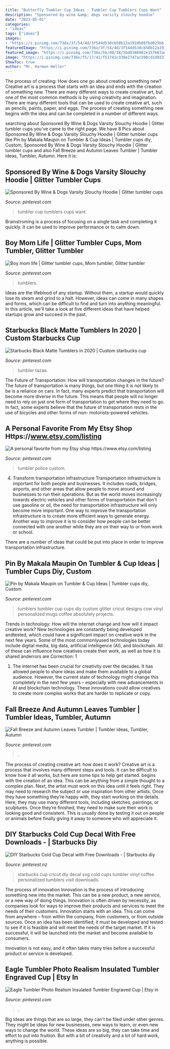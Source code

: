 ```yaml
---
title: "Butterfly Tumbler Cup Ideas : Tumbler Cup Tumblers Cups Want"
description: "Sponsored by wine &amp; dogs varsity slouchy hoodie"
date: "2023-05-01"
categories:
- "ideas"
tags: ["ideas"]
images:
- "https://i.pinimg.com/736x/3f/54/4d/3f544d538cb50b12a1910b88fbd025bb.jpg"
featuredImage: "https://i.pinimg.com/736x/3f/54/4d/3f544d538cb50b12a1910b88fbd025bb.jpg"
featured_image: "https://i.pinimg.com/736x/5b/d0/38/5bd0386982e157667ae186d3c05c622c.jpg"
image: "https://i.pinimg.com/736x/f5/17/41/f51741c339e2747ac598cd1d93372518.jpg"
ShowToc: true
author: "Mr. Harmon Heller"
---
```



The process of creating: How does one go about creating something new?
Creative art is a process that starts with an idea and ends with the creation of something new. There are many different ways to create creative art, but one of the most common methods is by using creativity and imagination. There are many different tools that can be used to create creative art, such as pencils, paints, paper, and eggs. The process of creating something new begins with the idea and can be completed in a number of different ways.

	

		
searching about Sponsored By Wine &amp; Dogs Varsity Slouchy Hoodie | Glitter tumbler cups you've came to the right page. We have 8 Pics about Sponsored By Wine &amp; Dogs Varsity Slouchy Hoodie | Glitter tumbler cups like Pin by Makala Maupin on Tumbler &amp; Cup Ideas | Tumbler cups diy, Custom, Sponsored By Wine &amp; Dogs Varsity Slouchy Hoodie | Glitter tumbler cups and also Fall Breeze and Autumn Leaves Tumbler | Tumbler ideas, Tumbler, Autumn. Here it is:
		
    
## Sponsored By Wine &amp; Dogs Varsity Slouchy Hoodie | Glitter Tumbler Cups

<img loading=lazy src="https://i.pinimg.com/736x/3f/54/4d/3f544d538cb50b12a1910b88fbd025bb.jpg" onerror="this.onerror=null;this.src='https://tse3.mm.bing.net/th?id=OIP.lmist3WUG5UQxNLcCNvqFAHaJ4&amp;pid=15.1';" alt="Sponsored By Wine &amp; Dogs Varsity Slouchy Hoodie | Glitter tumbler cups">

_Source: pinterest.com_

>tumbler cup tumblers cups want. 

	

Brainstroming is a process of focusing on a single task and completing it quickly. It can be used to improve performance or to calm down.

    
## Boy Mom Life | Glitter Tumbler Cups, Mom Tumbler, Glitter Tumbler

<img loading=lazy src="https://i.pinimg.com/736x/26/bd/ed/26bded74129f23bfc26feb131fd9a671.jpg" onerror="this.onerror=null;this.src='https://tse2.mm.bing.net/th?id=OIP.g0jhoJLITjrwh8Y4ZH0hmQHaJ3&amp;pid=15.1';" alt="Boy mom life | Glitter tumbler cups, Mom tumbler, Glitter tumbler">

_Source: pinterest.com_

>tumblers. 

	

Ideas are the lifeblood of any startup. Without them, a startup would quickly lose its steam and grind to a halt. However, ideas can come in many shapes and forms, which can be difficult to find and turn into anything meaningful. In this article, we'll take a look at five different ideas that have helped startups grow and succeed in the past.

    
## Starbucks Black Matte Tumblers In 2020 | Custom Starbucks Cup

<img loading=lazy src="https://i.pinimg.com/736x/f5/17/41/f51741c339e2747ac598cd1d93372518.jpg" onerror="this.onerror=null;this.src='https://tse4.mm.bing.net/th?id=OIP.GLJ6CW7HipbrHlw9sw6irAHaJ3&amp;pid=15.1';" alt="Starbucks Black Matte Tumblers in 2020 | Custom starbucks cup">

_Source: pinterest.com_

>tumbler tazaa. 

	

The Future of Transportation: How will transportation changes in the future?
The future of transportation is many things, but one thing it is not likely to be is a reliance on cars. In fact, many experts predict that transportation will become more diverse in the future. This means that people will no longer need to rely on just one form of transportation to get where they need to go. In fact, some experts believe that the future of transportation rests in the use of bicycles and other forms of non- motorists-powered vehicles.

    
## A Personal Favorite From My Etsy Shop Https://www.etsy.com/listing

<img loading=lazy src="https://i.pinimg.com/736x/81/75/b3/8175b37afa451b908bcef5c012544c74.jpg" onerror="this.onerror=null;this.src='https://tse4.mm.bing.net/th?id=OIP.kSM6XHvD8RcXCf5MAoFr1QHaNK&amp;pid=15.1';" alt="A personal favorite from my Etsy shop https://www.etsy.com/listing">

_Source: pinterest.com_

>tumbler police custom. 

	

4) Transform transportation infrastructure
Transportation infrastructure is important for both people and businesses. It includes roads, bridges, airports, and other areas that allow people to move around and businesses to run their operations. But as the world moves increasingly towards electric vehicles and other forms of transportation that don't use gasoline or oil, the need for transportation infrastructure will only become more important. 
One way to improve the transportation infrastructure is to create more efficient ways to generate energy. Another way to improve it is to consider how people can be better connected with one another while they are on their way to or from work or school. 

There are a number of ideas that could be put into place in order to improve transportation infrastructure.

    
## Pin By Makala Maupin On Tumbler &amp; Cup Ideas | Tumbler Cups Diy, Custom

<img loading=lazy src="https://i.pinimg.com/736x/63/69/0b/63690ba26e808336de63ffed85ca383c.jpg" onerror="this.onerror=null;this.src='https://tse4.mm.bing.net/th?id=OIP.kRY4nNiY-eIkqb7nu_KWnwHaLQ&amp;pid=15.1';" alt="Pin by Makala Maupin on Tumbler &amp; Cup Ideas | Tumbler cups diy, Custom">

_Source: pinterest.com_

>tumblers tumbler cup cups diy custom glitter cricut designs cow vinyl personalized mugs coffee absolutely projects. 

	

Trends in technology: How will the internet change and how will it impact creative work?
New technologies are constantly being developed andtested, which could have a significant impact on creative work in the next few years. Some of the most commonlyused technologies today include digital media, big data, artificial intelligence (AI), and blockchain. All of these can influence how creatives create their work, as well as how it is shared anderrors are Correction: 1
1) The internet has been crucial for creativity over the decades. It has allowed people to share ideas and make them available to a global audience. However, the current state of technology might change this completely in the next few years – especially with new advancements in AI and blockchain technology. These innovations could allow creatives to create more complex works that are harder to replicate or copy.

    
## Fall Breeze And Autumn Leaves Tumbler | Tumbler Ideas, Tumbler, Autumn

<img loading=lazy src="https://i.pinimg.com/736x/5b/d0/38/5bd0386982e157667ae186d3c05c622c.jpg" onerror="this.onerror=null;this.src='https://tse2.mm.bing.net/th?id=OIP.4iRYVsJXP6sQ4qneLOFL3AHaNK&amp;pid=15.1';" alt="Fall Breeze and Autumn Leaves Tumbler | Tumbler ideas, Tumbler, Autumn">

_Source: pinterest.com_

>. 

	

The process of creating creative art: how does it work?
Creative art is a process that involves many different steps and tools. It can be difficult to know how it all works, but here are some tips to help get started. 
 begins with the creation of an idea. This can be anything from a simple thought to a complex plan. Next, the artist must work on this idea until it feels right. They may need to research the subject or use inspiration from other artists. Once they have something they’re happy with, they start working on the details. Here, they may use many different tools, including sketches, paintings, or sculptures. Once they’re finished, they need to make sure their work is looking good and consistent. This is usually done by testing it out on people or animals before finally giving it away to someone who will appreciate it.

    
## DIY Starbucks Cold Cup Decal With Free Downloads - | Starbucks Diy

<img loading=lazy src="https://i.pinimg.com/736x/8b/13/ad/8b13ad7f19d00bfbd8937813159c1a95.jpg" onerror="this.onerror=null;this.src='https://tse1.mm.bing.net/th?id=OIP.GB-yCdhIz9ygSu2lPwxffAHaLG&amp;pid=15.1';" alt="DIY Starbucks Cold Cup Decal with Free Downloads - | Starbucks diy">

_Source: pinterest.nz_

>starbucks cup cricut diy decal svg cold cups tumbler vinyl coffee personalized tumblers visit downloads. 

	

The process of innovation
Innovation is the process of introducing something new into the market. This can be a new product, a new service, or a new way of doing things. Innovation is often driven by necessity, as companies look for ways to improve their products and services to meet the needs of their customers.
Innovation starts with an idea. This can come from anywhere – from within the company, from customers, or from outside sources. Once an idea has been identified, it must be developed and tested to see if it is feasible and will meet the needs of the target market. If it is successful, it will be launched into the market and become available to consumers.

Innovation is not easy, and it often takes many tries before a successful product or service is developed.

    
## Eagle Tumbler Photo Realism Insulated Tumbler Engraved Cup | Etsy In

<img loading=lazy src="https://i.pinimg.com/736x/87/ff/71/87ff7130c491992cf9169ee2be34932d.jpg" onerror="this.onerror=null;this.src='https://tse1.mm.bing.net/th?id=OIP.KovZAxyJKo3e6tj99LuYeAHaJ4&amp;pid=15.1';" alt="Eagle Tumbler Photo Realism Insulated Tumbler Engraved Cup | Etsy in">

_Source: pinterest.com_

>. 

	

Big Ideas are things that are so large, they can't be filed under other genres. They might be ideas for new businesses, new ways to learn, or even new ways to change the world. These ideas are so big, they can take time and effort to put into fruition. But with a bit of creativity and a lot of hard work, anything is possible.

